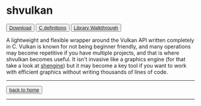 # shvulkan

<button>[Download](https://github.com/MrSinho/shvulkan.git)</button>
<button>[C definitions](c_definitions.md)</button>
<button>[Library Walkthrough](library_walkthrough)</button>

A lightweight and flexible wrapper around the Vulkan API written completely in C. Vulkan is known for not being beginner friendly, and many operations may become repetitive if you have multiple projects, and that is where shvulkan becomes useful. It isn't invasive like a graphics engine (for that take a look at [shengine](../shengine/index.md)) but it may become a key tool if you want to work with efficient graphics without writing thousands of lines of code.

---

<button>[back to home](../../README.md)</button>

---
